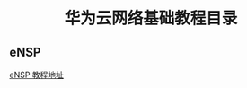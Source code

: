 <h1 align="center">华为云网络基础教程目录</h1>

## eNSP
[eNSP 教程地址](https://github.com/hzpt-inet-club/network/tree/master/eNSP)
